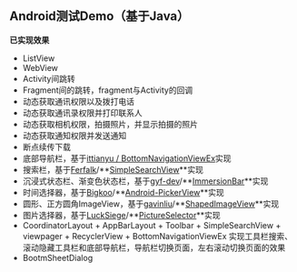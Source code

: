 ## Android测试Demo（基于Java）

**已实现效果**

- ListView
- WebView
- Activity间跳转
- Fragment间的跳转，fragment与Activity的回调
- 动态获取通讯权限以及拨打电话
- 动态获取通讯录权限并打印联系人
- 动态获取相机权限，拍摄照片，并显示拍摄的照片
- 动态获取通知权限并发送通知
- 断点续传下载
- 底部导航栏，基于[ittianyu / BottomNavigationViewEx](https://github.com/ittianyu/BottomNavigationViewEx)实现
- 搜索栏，基于[Ferfalk](https://github.com/Ferfalk)/**[SimpleSearchView](https://github.com/Ferfalk/SimpleSearchView)**实现
- 沉浸式状态栏、渐变色状态栏，基于[gyf-dev](https://github.com/gyf-dev)/**[ImmersionBar](https://github.com/gyf-dev/ImmersionBar)**实现
- 时间选择器，基于[Bigkoo](https://github.com/Bigkoo)/**[Android-PickerView](https://github.com/Bigkoo/Android-PickerView)**实现
- 圆形、正方圆角ImageView，基于[gavinliu](https://github.com/gavinliu)/**[ShapedImageView](https://github.com/gavinliu/ShapedImageView)**实现
- 图片选择器，基于[LuckSiege](https://github.com/LuckSiege)/**[PictureSelector](https://github.com/LuckSiege/PictureSelector)**实现
- CoordinatorLayout + AppBarLayout + Toolbar + SimpleSearchView + viewpager + RecyclerView + BottomNavigationViewEx 实现工具栏搜索、滚动隐藏工具栏和底部导航栏，导航栏切换页面，左右滚动切换页面的效果
- BootmSheetDialog

